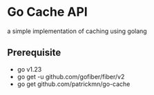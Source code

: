 # Go Cache API
a simple implementation of caching using golang

## Prerequisite
- go v1.23
- go get -u github.com/gofiber/fiber/v2
- go get github.com/patrickmn/go-cache
